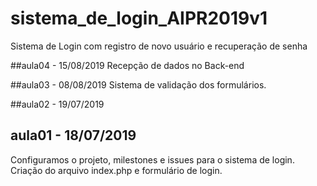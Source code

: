 # sistema_de_login_AIPR2019v1
Sistema de Login com registro de novo usuário e recuperação de senha

##aula04 - 15/08/2019
Recepção de dados no Back-end

##aula03 - 08/08/2019
Sistema de validação dos formulários.

##aula02 - 19/07/2019

## aula01 - 18/07/2019
Configuramos o projeto, milestones e issues para o sistema de login.
Criação do arquivo index.php e formulário de login.
